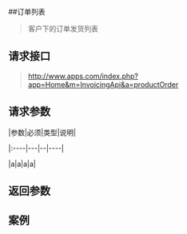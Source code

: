 ##订单列表

> 客户下的订单发货列表

## 请求接口

> http://www.apps.com/index.php?app=Home&m=InvoicingApi&a=productOrder


## 请求参数

|参数|必须|类型|说明|

|:----|---|--|----|

|a|a|a|a|


## 返回参数

## 案例